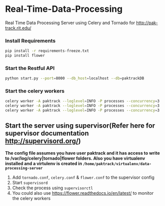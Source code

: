 # Real-Time-Data-Processing
Real Time Data Processing Server using Celery and Tornado for  http://pak-track.rit.edu/

### Install Requirements
```bash
pip install -r requirements-freeze.txt
pip install flower
```

### Start the Restful API
```bash
python start.py --port=8000 --db_host=localhost --db=paktrackDB
```

### Start the celery workers
```bash
celery worker -A paktrack --loglevel=INFO -P processes --concurrency=3 -Q vibration -n worker2.%%h
celery worker -A paktrack --loglevel=INFO -P processes --concurrency=3 -Q shock -n worker2.%%h
celery worker -A paktrack --loglevel=INFO -P processes --concurrency=3 -Q vibration_report -n worker2.%%h
```

## Start the server using supervisor(Refer here for supervisor documentation http://supervisord.org/)
**The config file assumes you have user paktrack and it has access to write to /var/log/celery|tornado|flower folders. Also you have virtualenv installed and a virtulenv is created in `/home/paktrack/virtualenv/data-processing-server`** 
 1. Add `tornado.conf`, `celery.conf` & `flower.conf` to the supervisor config
 2. Start `supervisord`
 3. Check the process using `supervisorctl`
 4. You could also use https://flower.readthedocs.io/en/latest/ to monitor the celery workers
